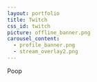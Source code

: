 ```yaml
---
layout: portfolio
title: Twitch
css_id: twitch
picture: offline_banner.png
carousel_content:
  - profile_banner.png
  - stream_overlay2.png
---
```

Poop
